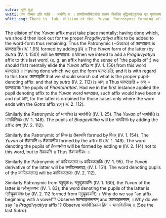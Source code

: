 ```yaml
---
sutra: यूनि लुक्
vRtti: प्राग् दीव्यत इति वर्तते । अचीति च । प्रागदीव्यतीयेऽजादौ प्रत्यये विवक्षिते बुद्धिस्थेऽनुत्पन्ते एव युवप्रत्ययस्य लुग् भवति । तस्मिन्निवृत्ते सति यो यतः प्राप्नोति स ततो भवति ॥
vRtti_eng: There is _luk_ elision of the _Yuvan_ Patronymic forming affix (IV. 1. 163) when a _pragdivyatiya_ affix begining with a vowel is to be added.
---
```

The elision of the _Yuvan_ affix must take place mentally; having done which, we should then look out for the proper _Pragdivyatiya_ affix to be added to the word-form thus remaining. Thus the Patronymic (¬_Gotra_) of फाण्टाहृतः is फाण्टाहृतिः (IV. 1.95) formed by adding इञ् ॥ The _Yuvan_ form of the latter (by _Sutra_ (IV. 1. 150)) will be फाण्टाहृतः  ॥ When we intend to add a _Pragdivyatiya_ affix to this last word, (e. g. an affix having the sense of "the pupils of";) we should first mentally elide the _Yuvan_ affix ण (IV. 1. 150) from this word फाण्टाहृत ॥ Having done which we get the form फाण्टाहृति; and it is with regard to this form फाण्टाहृति that we should search out what is the proper pupil-denoting affix: and that by _sutra_ (IV. 2. 112) is अण् ॥ Thus फाण्टाहृति + अण् = फाण्टाहृताः 'the pupils of _Phantahritas_'. Had we in the first instance applied the pupil denoting affix to the _Yuvan_ word फाण्टाहृत, such affix would have been छ and not अण्, for the latter is ordained for those cases only where the word ends with the _Gotra_ affix इञ् (IV. 2. 112).

Similarly the Patronymic of भागवित्त is भागवित्ति (IV. 1. 25). The _Yuvan_ of भागवित्ति is भागवित्तिकः (IV. 1. 148). The pupils of _Bhagavittika_ will be भागवित्ताः by adding the affix अण् (IV. 2. 112).

Similarly the Patronymic of तिक is तैकायनि formed by फिञ् (IV. 1. 154). The _Yuvan_ of तैकायनि is तैकायनीय formed by the affix छ (IV. 1. 149). The word denoting the pupils of तैकायनीय will be formed by adding छ (IV. 2. 114) not to this word, but to तैकायनि ॥ Thus तैकायनीयाः ॥

Similarly the Patronymic of कपिञ्जलाद is कपिञ्जलादिः (IV. 1. 95). The _Yuvan_ derivative of the latter will be कापिञ्जलाद्य; (IV. I. 151). The word denoting pupils of the कापिञ्जलाद्य will be कापिञ्जलादाः (IV. 2. 112).

Similarly Patronymic from ग्लुचुक is ग्लुचुकायनिः (IV. 1. 160), the _Yuvan_ of the latter is ग्लौचुकायनः (IV. 1. 83); the word denoting the pupils of the latter is ग्लौचुकायनाः by (IV. 2. 112 formed from ग्लुचुकायनि) ॥ Why do we say "an affix beginning with a vowel"? Observe फाण्टाहृतरूप्यम् and फाण्टाहृतमयम् ॥ Why do we say "a _Pragdivyatiya_ affix"? Observe भागवित्तिकाय हितं = भागावित्तीयम् ॥ (See the last _Sutra_).
